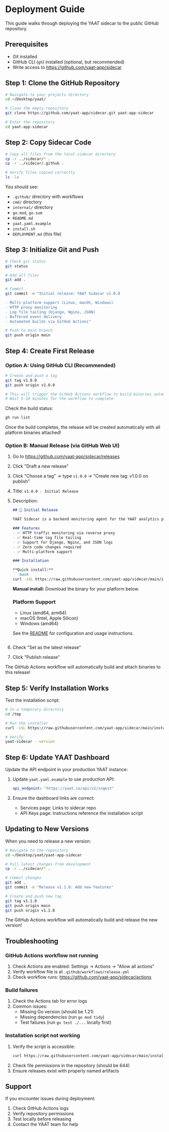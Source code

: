 # Deployment Guide

This guide walks through deploying the YAAT sidecar to the public GitHub repository.

## Prerequisites

- Git installed
- GitHub CLI (`gh`) installed (optional, but recommended)
- Write access to https://github.com/yaat-app/sidecar

## Step 1: Clone the GitHub Repository

```bash
# Navigate to your projects directory
cd ~/Desktop/yaat/

# Clone the empty repository
git clone https://github.com/yaat-app/sidecar.git yaat-app-sidecar

# Enter the repository
cd yaat-app-sidecar
```

## Step 2: Copy Sidecar Code

```bash
# Copy all files from the local sidecar directory
cp -r ../sidecar/* .
cp -r ../sidecar/.github .

# Verify files copied correctly
ls -la
```

You should see:
- `.github/` directory with workflows
- `cmd/` directory
- `internal/` directory
- `go.mod`, `go.sum`
- `README.md`
- `yaat.yaml.example`
- `install.sh`
- `DEPLOYMENT.md` (this file)

## Step 3: Initialize Git and Push

```bash
# Check git status
git status

# Add all files
git add .

# Commit
git commit -m "Initial release: YAAT Sidecar v1.0.0

- Multi-platform support (Linux, macOS, Windows)
- HTTP proxy monitoring
- Log file tailing (Django, Nginx, JSON)
- Buffered event delivery
- Automated builds via GitHub Actions"

# Push to main branch
git push origin main
```

## Step 4: Create First Release

### Option A: Using GitHub CLI (Recommended)

```bash
# Create and push a tag
git tag v1.0.0
git push origin v1.0.0

# This will trigger the GitHub Actions workflow to build binaries automatically
# Wait 5-10 minutes for the workflow to complete
```

Check the build status:
```bash
gh run list
```

Once the build completes, the release will be created automatically with all platform binaries attached!

### Option B: Manual Release (via GitHub Web UI)

1. Go to https://github.com/yaat-app/sidecar/releases
2. Click "Draft a new release"
3. Click "Choose a tag" → type `v1.0.0` → "Create new tag: v1.0.0 on publish"
4. Title: `v1.0.0 - Initial Release`
5. Description:
   ```markdown
   ## 🎉 Initial Release

   YAAT Sidecar is a backend monitoring agent for the YAAT analytics platform.

   ### Features
   - ✅ HTTP traffic monitoring via reverse proxy
   - ✅ Real-time log file tailing
   - ✅ Support for Django, Nginx, and JSON logs
   - ✅ Zero code changes required
   - ✅ Multi-platform support

   ### Installation

   **Quick install:**
   ```bash
   curl -sSL https://raw.githubusercontent.com/yaat-app/sidecar/main/install.sh | bash
   ```

   **Manual install:** Download the binary for your platform below.

   ### Platform Support
   - Linux (amd64, arm64)
   - macOS (Intel, Apple Silicon)
   - Windows (amd64)

   See the [README](https://github.com/yaat-app/sidecar) for configuration and usage instructions.
   ```
6. Check "Set as the latest release"
7. Click "Publish release"

The GitHub Actions workflow will automatically build and attach binaries to this release!

## Step 5: Verify Installation Works

Test the installation script:

```bash
# In a temporary directory
cd /tmp

# Run the installer
curl -sSL https://raw.githubusercontent.com/yaat-app/sidecar/main/install.sh | bash

# Verify
yaat-sidecar --version
```

## Step 6: Update YAAT Dashboard

Update the API endpoint in your production YAAT instance:

1. Update `yaat.yaml.example` to use production API:
   ```yaml
   api_endpoint: "https://yaat.io/api/v1/ingest"
   ```

2. Ensure the dashboard links are correct:
   - Services page: Links to sidecar repo
   - API Keys page: Instructions reference the installation script

## Updating to New Versions

When you need to release a new version:

```bash
# Navigate to the repository
cd ~/Desktop/yaat/yaat-app-sidecar

# Pull latest changes from development
cp -r ../sidecar/* .

# Commit changes
git add .
git commit -m "Release v1.1.0: Add new features"

# Create and push new tag
git tag v1.1.0
git push origin main
git push origin v1.1.0
```

The GitHub Actions workflow will automatically build and release the new version!

## Troubleshooting

### GitHub Actions workflow not running

1. Check Actions are enabled: Settings → Actions → "Allow all actions"
2. Verify workflow file is at `.github/workflows/release.yml`
3. Check workflow runs: https://github.com/yaat-app/sidecar/actions

### Build failures

1. Check the Actions tab for error logs
2. Common issues:
   - Missing Go version (should be 1.21)
   - Missing dependencies (run `go mod tidy`)
   - Test failures (run `go test ./...` locally first)

### Installation script not working

1. Verify the script is accessible:
   ```bash
   curl https://raw.githubusercontent.com/yaat-app/sidecar/main/install.sh
   ```
2. Check file permissions in the repository (should be 644)
3. Ensure releases exist with properly named artifacts

## Support

If you encounter issues during deployment:

1. Check GitHub Actions logs
2. Verify repository permissions
3. Test locally before releasing
4. Contact the YAAT team for help
